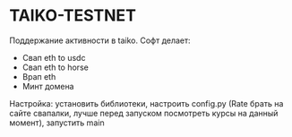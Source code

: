 # TAIKO-TESTNET

Поддержание активности в taiko. Софт делает:
* Свап eth to usdc
* Свап eth to horse
* Врап eth
* Минт домена

Настройка: установить библиотеки, настроить config.py (Rate брать на сайте свапалки, лучше перед запуском посмотреть курсы на данный момент), запустить main
